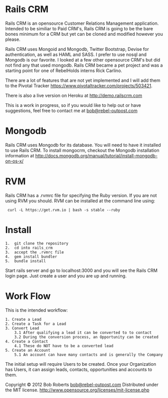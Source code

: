 Rails CRM
===============

Rails CRM is an opensource Customer Relations Management application.  Intended to be similiar to Paid CRM's, Rails CRM is going to be the bare bones minimum for a CRM but yet can be cloned and modified however you please.

Rails CRM uses Mongoid and Mongodb, Twitter Bootstrap, Devise for authentication, as well as HAML and SASS.  I prefer to use nosql and Mongodb is our favorite.  I looked at a few other opensource CRM's but did not find any that used mongodb.  Rails CRM became a pet project and was a starting point for one of RebelHolds interns Rick Carlino.

There are a lot of features that are not yet implemented and I will add them to the Pivotal Tracker https://www.pivotaltracker.com/projects/503421.

There is also a live version on Heroku at http://demo.railscrm.com

This is a work in progress, so if you would like to help out or have suggestions, feel free to contact me at bob@rebel-outpost.com 

Mongodb
=======

Rails CRM uses Mongodb for its database.  You will need to have it installed to use Rails CRM.  To install mongocrm, checkout the Mongodb installation information at http://docs.mongodb.org/manual/tutorial/install-mongodb-on-os-x/

RVM
===

Rails CRM has a .rvmrc file for specifying the Ruby version.  If you are not using RVM you should.  RVM can be installed at the command line using:

	 curl -L https://get.rvm.io | bash -s stable --ruby


Install
=======

	1.  git clone the repository
	2.  cd into rails_crm
	3.  accept the .rvmrc file
	4.  gem install bundler
	5.  bundle install

Start rails server and go to localhost:3000 and you will see the Rails CRM login page.  Just create a user and you are up and running.


Work Flow
=========

This is the intended workflow:

	1. Create a Lead
	2. Create a Task for a Lead
	3. Convert Lead
		3.1 After qualifying a lead it can be converted to to contact
		3.2 During the conversion process, an Opportunity can be created
	4. Create a Contact 
		4.1 These do NOT have to be a converted lead
	5. Create an Account
		5.1 An account can have many contacts and is generally the Company


The initial setup will require Users to be created.  Once your Organization has Users, it can assign leads, contacts, opportunities and accounts to them.




Copyright &copy; 2012 Bob Roberts <bob@rebel-outpost.com>
Distributed under the MIT license.
http://www.opensource.org/licenses/mit-license.php


